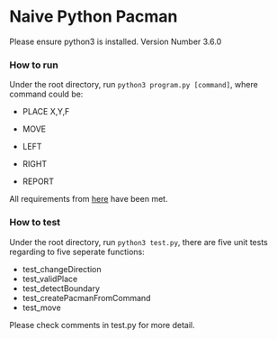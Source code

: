# Naive Python Pacman

Please ensure python3 is installed. Version Number 3.6.0

### How to run

Under the root directory, run `python3 program.py [command]`, where command could be: <br>

- PLACE X,Y,F

- MOVE

- LEFT

- RIGHT

- REPORT

All requirements from [here](https://github.com/ie/Code-Challenge-1) have been met.

### How to test

Under the root directory, run `python3 test.py`, there are five unit tests regarding to five seperate functions: <br>

- test_changeDirection
- test_validPlace
- test_detectBoundary
- test_createPacmanFromCommand
- test_move

Please check comments in test.py for more detail.
